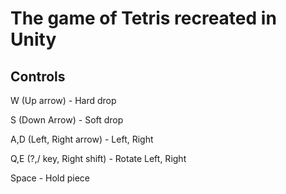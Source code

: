 # The game of Tetris recreated in Unity


## Controls
W (Up arrow) - Hard drop

S (Down Arrow) - Soft drop

A,D (Left, Right arrow) - Left, Right

Q,E (?,/ key, Right shift) - Rotate Left, Right

Space - Hold piece
